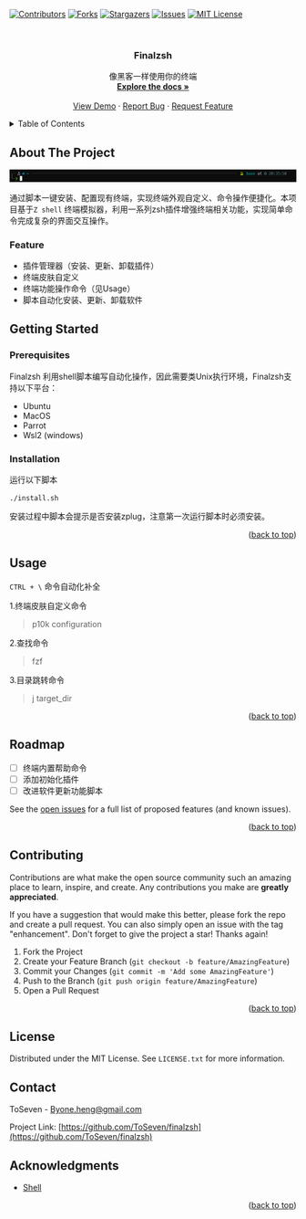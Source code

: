 <a name="readme-top"></a>

[![Contributors][contributors-shield]][contributors-url]
[![Forks][forks-shield]][forks-url]
[![Stargazers][stars-shield]][stars-url]
[![Issues][issues-shield]][issues-url]
[![MIT License][license-shield]][license-url]


<!-- PROJECT LOGO -->
<br />
<div align="center">
  <a href="https://github.com/ToSeven/Finalzsh">
    <!-- <img src="images/logo.png" alt="Logo" width="80" height="80"> -->
  </a>

<h3 align="center">Finalzsh</h3>
  <p align="center">
    像黑客一样使用你的终端
    <br />
    <a href="https://github.com/ToSeven/finalzsh"><strong>Explore the docs »</strong></a>
    <br />
    <br />
    <a href="https://github.com/ToSeven/finalzsh">View Demo</a>
    ·
    <a href="https://github.com/ToSeven/finalzsh/issues">Report Bug</a>
    ·
    <a href="https://github.com/ToSeven/finalzsh/issues">Request Feature</a>
  </p>
</div>



<!-- TABLE OF CONTENTS -->
<details>
  <summary>Table of Contents</summary>
  <ol>
    <li>
      <a href="#about-the-project">About The Project</a>
      <ul>
        <li><a href="#built-with">Built With</a></li>
      </ul>
    </li>
    <li>
      <a href="#getting-started">Getting Started</a>
      <ul>
        <li><a href="#prerequisites">Prerequisites</a></li>
        <li><a href="#installation">Installation</a></li>
      </ul>
    </li>
    <li><a href="#usage">Usage</a></li>
    <li><a href="#roadmap">Roadmap</a></li>
    <li><a href="#contributing">Contributing</a></li>
    <li><a href="#license">License</a></li>
    <li><a href="#contact">Contact</a></li>
    <li><a href="#acknowledgments">Acknowledgments</a></li>
  </ol>
</details>



<!-- ABOUT THE PROJECT -->
## About The Project

[![Product Name Screen Shot][product-screenshot]](./images/screenshot.png)

通过脚本一键安装、配置现有终端，实现终端外观自定义、命令操作便捷化。本项目基于`Z shell` 终端模拟器，利用一系列zsh插件增强终端相关功能，实现简单命令完成复杂的界面交互操作。

### Feature
- 插件管理器（安装、更新、卸载插件）
- 终端皮肤自定义
- 终端功能操作命令（见Usage）
- 脚本自动化安装、更新、卸载软件
<!-- GETTING STARTED -->
## Getting Started

### Prerequisites

Finalzsh 利用shell脚本编写自动化操作，因此需要类Unix执行环境，Finalzsh支持以下平台：
 - Ubuntu
 - MacOS
 - Parrot
 - Wsl2 (windows)

### Installation
  运行以下脚本
   ```shell
   ./install.sh
   ```
  安装过程中脚本会提示是否安装zplug，注意第一次运行脚本时必须安装。

<p align="right">(<a href="#readme-top">back to top</a>)</p>

<!-- USAGE EXAMPLES -->
## Usage

`CTRL + \` 命令自动化补全

1.终端皮肤自定义命令
> p10k configuration

2.查找命令 
> fzf

3.目录跳转命令
> j target_dir

<p align="right">(<a href="#readme-top">back to top</a>)</p>



<!-- ROADMAP -->
## Roadmap

- [ ] 终端内置帮助命令 
- [ ] 添加初始化插件  
- [ ] 改进软件更新功能脚本

See the [open issues](https://github.com/ToSeven/finalzsh/issues) for a full list of proposed features (and known issues).

<p align="right">(<a href="#readme-top">back to top</a>)</p>


<!-- CONTRIBUTING -->
## Contributing

Contributions are what make the open source community such an amazing place to learn, inspire, and create. Any contributions you make are **greatly appreciated**.

If you have a suggestion that would make this better, please fork the repo and create a pull request. You can also simply open an issue with the tag "enhancement".
Don't forget to give the project a star! Thanks again!

1. Fork the Project
2. Create your Feature Branch (`git checkout -b feature/AmazingFeature`)
3. Commit your Changes (`git commit -m 'Add some AmazingFeature'`)
4. Push to the Branch (`git push origin feature/AmazingFeature`)
5. Open a Pull Request

<p align="right">(<a href="#readme-top">back to top</a>)</p>



<!-- LICENSE -->
## License

Distributed under the MIT License. See `LICENSE.txt` for more information.

<!-- CONTACT -->
## Contact

ToSeven - Byone.heng@gmail.com 

Project Link: [https://github.com/ToSeven/finalzsh](https://github.com/ToSeven/finalzsh)


<!-- ACKNOWLEDGMENTS -->
## Acknowledgments

* [Shell]()

<p align="right">(<a href="#readme-top">back to top</a>)</p>



<!-- MARKDOWN LINKS & IMAGES -->
<!-- https://www.markdownguide.org/basic-syntax/#reference-style-links -->
[contributors-shield]: https://img.shields.io/github/contributors/ToSeven/finalzsh.svg?style=for-the-badge
[contributors-url]: https://github.com/ToSeven/finalzsh/graphs/contributors
[forks-shield]: https://img.shields.io/github/forks/ToSeven/finalzsh.svg?style=for-the-badge
[forks-url]: https://github.com/ToSeven/finalzsh/network/members
[stars-shield]: https://img.shields.io/github/stars/ToSeven/finalzsh.svg?style=for-the-badge
[stars-url]: https://github.com/ToSeven/finalzsh/stargazers
[issues-shield]: https://img.shields.io/github/issues/ToSeven/finalzsh.svg?style=for-the-badge
[issues-url]: https://github.com/ToSeven/finalzsh/issues
[license-shield]: https://img.shields.io/github/license/ToSeven/finalzsh.svg?style=for-the-badge
[license-url]: https://github.com/ToSeven/finalzsh/LICENSE.txt
[product-screenshot]: images/screenshot.png
